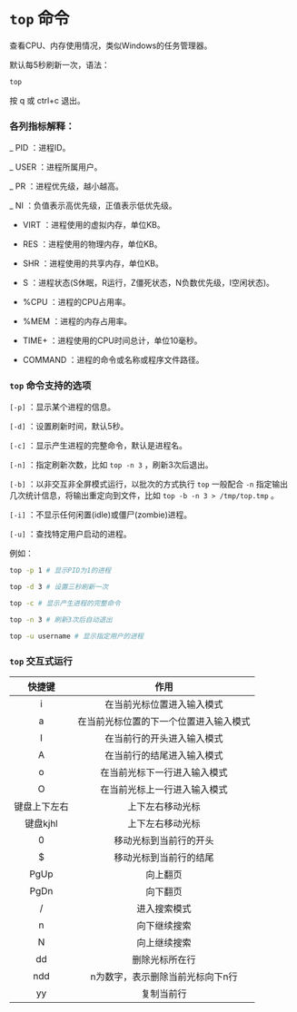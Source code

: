 # `top` 命令

查看CPU、内存使用情况，类似Windows的任务管理器。

默认每5秒刷新一次，语法：

```bash
top
```

按 q 或 ctrl+c 退出。

### 各列指标解释：

_ PID ：进程ID。

_ USER ：进程所属用户。

_ PR ：进程优先级，越小越高。

_ NI ：负值表示高优先级，正值表示低优先级。

- VIRT ：进程使用的虚拟内存，单位KB。

- RES ：进程使用的物理内存，单位KB。

- SHR ：进程使用的共享内存，单位KB。

- S ：进程状态(S休眠，R运行，Z僵死状态，N负数优先级，I空闲状态)。

- %CPU ：进程的CPU占用率。

- %MEM ：进程的内存占用率。

- TIME+ ：进程使用的CPU时间总计，单位10毫秒。

- COMMAND ：进程的命令或名称或程序文件路径。

### `top` 命令支持的选项

`[-p]` ：显示某个进程的信息。

`[-d]` ：设置刷新时间，默认5秒。

`[-c]` ：显示产生进程的完整命令，默认是进程名。

`[-n]` ：指定刷新次数，比如 `top -n 3` ，刷新3次后退出。

`[-b]` ：以非交互非全屏模式运行，以批次的方式执行 `top` 一般配合 `-n` 指定输出几次统计信息，将输出重定向到文件，比如 `top -b -n 3 > /tmp/top.tmp` 。

`[-i]` ：不显示任何闲置(idle)或僵尸(zombie)进程。

`[-u]` ：查找特定用户启动的进程。

例如：

```bash
top -p 1 # 显示PID为1的进程

top -d 3 # 设置三秒刷新一次

top -c # 显示产生进程的完整命令

top -n 3 # 刷新3次后自动退出

top -u username # 显示指定用户的进程

```

### `top` 交互式运行

| 快捷键 |              作用               |
| :----: | :-----------------------------: |
|   i    |   在当前光标位置进入输入模式    |
|   a    | 在当前光标位置的下一个位置进入输入模式  |
|   I    |   在当前行的开头进入输入模式    |
|   A    |   在当前行的结尾进入输入模式    |
|   o    |  在当前光标下一行进入输入模式   |
|   O    |  在当前光标上一行进入输入模式   |
|   键盘上下左右    |   上下左右移动光标    |
|   键盘kjhl    | 上下左右移动光标  |
|   0    |   移动光标到当前行的开头    |
|   $    |   移动光标到当前行的结尾    |
|   PgUp    |  向上翻页   |
|   PgDn    |  向下翻页   |
|  /   | 进入搜索模式 |
|  n   | 向下继续搜索 |
|  N   | 向上继续搜索 |
|  dd   | 删除光标所在行 |
|  ndd   | n为数字，表示删除当前光标向下n行 |
|  yy   | 复制当前行 |


